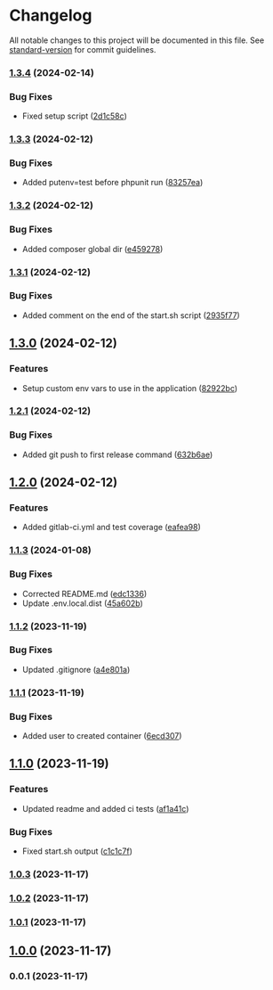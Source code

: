 # Changelog

All notable changes to this project will be documented in this file. See [standard-version](https://github.com/conventional-changelog/standard-version) for commit guidelines.

### [1.3.4](https://github.com/patrykbaszak/skeleton/compare/1.3.3...1.3.4) (2024-02-14)


### Bug Fixes

* Fixed setup script ([2d1c58c](https://github.com/patrykbaszak/skeleton/commit/2d1c58c8030893465d2321eb54a15edcff70aa82))

### [1.3.3](https://github.com/patrykbaszak/skeleton/compare/1.3.2...1.3.3) (2024-02-12)


### Bug Fixes

* Added putenv=test before phpunit run ([83257ea](https://github.com/patrykbaszak/skeleton/commit/83257ea065abda44129e86fbca1640aff522fbe5))

### [1.3.2](https://github.com/patrykbaszak/skeleton/compare/1.3.1...1.3.2) (2024-02-12)


### Bug Fixes

* Added composer global dir ([e459278](https://github.com/patrykbaszak/skeleton/commit/e45927820fa2fe8cb5b3cce682a8334aa5f65148))

### [1.3.1](https://github.com/patrykbaszak/skeleton/compare/1.3.0...1.3.1) (2024-02-12)


### Bug Fixes

* Added comment on the end of the start.sh script ([2935f77](https://github.com/patrykbaszak/skeleton/commit/2935f777338f6312cbfc21ba277cfc9ff71e7b26))

## [1.3.0](https://github.com/patrykbaszak/skeleton/compare/1.2.1...1.3.0) (2024-02-12)


### Features

* Setup custom env vars to use in the application ([82922bc](https://github.com/patrykbaszak/skeleton/commit/82922bc813897fcdca5baf51b7ee63212025c7d4))

### [1.2.1](https://github.com/patrykbaszak/skeleton/compare/1.2.0...1.2.1) (2024-02-12)


### Bug Fixes

* Added git push to first release command ([632b6ae](https://github.com/patrykbaszak/skeleton/commit/632b6aef381a29dd72ed9f49db6ed8b70a2b77ca))

## [1.2.0](https://github.com/patrykbaszak/skeleton/compare/1.1.3...1.2.0) (2024-02-12)


### Features

* Added gitlab-ci.yml and test coverage ([eafea98](https://github.com/patrykbaszak/skeleton/commit/eafea98c4fe97450e395df99116c5209825b117f))

### [1.1.3](https://github.com/patrykbaszak/skeleton/compare/1.1.2...1.1.3) (2024-01-08)


### Bug Fixes

* Corrected README.md ([edc1336](https://github.com/patrykbaszak/skeleton/commit/edc133655dad65ea8098eaf2eed8d97ab7546bfc))
* Update .env.local.dist ([45a602b](https://github.com/patrykbaszak/skeleton/commit/45a602bb5371bd16065fcef936af34bf24ba5406))

### [1.1.2](https://github.com/patrykbaszak/skeleton/compare/1.1.1...1.1.2) (2023-11-19)


### Bug Fixes

* Updated .gitignore ([a4e801a](https://github.com/patrykbaszak/skeleton/commit/a4e801ac3bac4753b8408699edcb103af280b5fb))

### [1.1.1](https://github.com/patrykbaszak/skeleton/compare/1.1.0...1.1.1) (2023-11-19)


### Bug Fixes

* Added user to created container ([6ecd307](https://github.com/patrykbaszak/skeleton/commit/6ecd30729f33ee97569c13f25284e32834065eb9))

## [1.1.0](https://github.com/patrykbaszak/skeleton/compare/1.0.3...1.1.0) (2023-11-19)


### Features

* Updated readme and added ci tests ([af1a41c](https://github.com/patrykbaszak/skeleton/commit/af1a41c5a7b35d85537f249716e47894bcfe833c))


### Bug Fixes

* Fixed start.sh output ([c1c1c7f](https://github.com/patrykbaszak/skeleton/commit/c1c1c7f8afa823021a21bba385f60226364e8307))

### [1.0.3](https://github.com/patrykbaszak/skeleton/compare/1.0.2...1.0.3) (2023-11-17)

### [1.0.2](https://github.com/patrykbaszak/skeleton/compare/1.0.1...1.0.2) (2023-11-17)

### [1.0.1](https://github.com/patrykbaszak/skeleton/compare/1.0.0...1.0.1) (2023-11-17)

## [1.0.0](https://github.com/patrykbaszak/skeleton/compare/0.0.1...1.0.0) (2023-11-17)

### 0.0.1 (2023-11-17)
